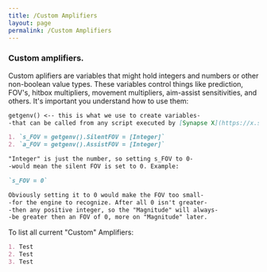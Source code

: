 ```yaml
---
title: /Custom Amplifiers
layout: page
permalink: /Custom Amplifiers
---
```


### Custom amplifiers.

Custom aplifiers are variables that might hold integers and numbers or other non-boolean value types. These variables control things like prediction, FOV's, hitbox multipliers, movement multipliers, aim-assist sensitivities, and others.
It's important you understand how to use them:

```markdown
getgenv() <-- this is what we use to create variables- 
-that can be called from any script executed by [Synapse X](https://x.synapse.to/).

1. `s_FOV = getgenv().SilentFOV = [Integer]`
2. `a_FOV = getgenv().AssistFOV = [Integer]`

"Integer" is just the number, so setting s_FOV to 0-
-would mean the silent FOV is set to 0. Example:

`s_FOV = 0`

Obviously setting it to 0 would make the FOV too small-
-for the engine to recognize. After all 0 isn't greater-
-then any positive integer, so the "Magnitude" will always-
-be greater then an FOV of 0, more on "Magnitude" later.
```

To list all current "Custom" Amplifiers:
```markdown
1. Test
2. Test
3. Test
```
